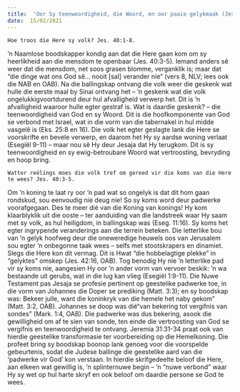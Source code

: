 ```yaml
---
title:  'Oor Sy teenwoordigheid, die Woord, en oor paaie gelykmaak (Jes. 40:3-8)'
date:  15/02/2021
---
```


`Hoe troos die Here sy volk? Jes. 40:1-8.`

’n Naamlose boodskapper kondig aan dat die Here gaan kom om sy heerlikheid aan die mensdom te openbaar (Jes. 40:3-5). Iemand anders sê weer dat die mensdom, net soos grasen blomme, verganklik is; maar dat “die dinge wat ons God sê… nooit [sal] verander nie” (vers 8, NLV; lees ook die NAB en OAB). Na die ballingskap ontvang die volk weer die geskenk wat hulle die eerste maal by Sinai ontvang het – ’n geskenk wat die volk ongelukkigvoortdurend deur hul afvalligheid verwerp het. Dit is ’n afvalligheid waaroor hulle egter gestraf is. Wat is daardie geskenk? – die teenwoordigheid van God en sy Woord. Dit is die hoofkomponente van God se verbond met Israel, wat in die vorm van die tabernakel in hul midde vasgelê is (Eks. 25:8 en 16). Die volk het egter geslagte lank die Here se voorskrifte en bevele verwerp, en daarom het Hy sy aardse woning verlaat (Esegiël 9-11) – maar nou sê Hy deur Jesaja dat Hy terugkom. Dit is sy teenwoordigheid en sy ewig-betroubare Woord wat vertroosting, bevryding en hoop bring.

`Watter reëlings moes die volk tref om gereed vir die koms van die Here te wees? Jes. 40:3-5.`

Om ’n koning te laat ry oor ’n pad wat so ongelyk is dat dit hom gaan rondskud, sou eenvoudig nie deug nie! So sy koms word deur padwerke voorafgegaan. Des te meer dié van die Koning van konings! Hy kom klaarblyklik uit die ooste – ter aanduiding van die landstreek waar Hy saam met sy volk, as hul heiligdom, in ballingskap was (Eseg. 11:16). Sy koms het egter ingrypende veranderings aan die terrein beteken. Die letterlike bou van ’n gelyk hoofweg deur die oneweredige heuwels oos van Jerusalem sou egter ’n onbegonne taak wees – selfs met stootskrapers en dinamiet. Slegs die Here kon dit vermag. Dit is Hwat “die hobbelagtige plekke” in “gelyktes” omskep (Jes. 42:16, OAB). Tog benodig Hy nie ’n letterlike pad vir sy koms nie, aangesien Hy oor ’n ander vorm van vervoer beskik: ’n wa bestaande uit gerubs, wat in die lug kan vlieg (Esegiël 1:9-11).  Die Nuwe Testament pas Jesaja se profesie pertinent op geestelike padwerke toe, in die vorm van Johannes die Doper se prediking (Matt. 3:3); en sy boodskap was: Bekeer julle, want die koninkryk van die hemele het naby gekom” (Matt. 3:2, OAB). Johannes se doop was dié“van bekering tot vergifnis van sondes” (Mark. 1:4, OAB). Die padwerke was dus bekering, asook die gewilligheid om af te sien van sonde, ten einde die vertroosting van God se vergifnis en teenwoordigheid te ontvang.  Jeremia 31:31-34 praat ook van hierdie geestelike transformasie ter voorbereiding op die Hemelkoning. Die profeet bring sy boodskap boonop lank genoeg voor die voorspelde gebeurtenis, sodat die Judese ballinge die geestelike aard van die ‘padwerke vir God’ kon verstaan. In hierdie skrifgedeelte beloof die Here, aan elkeen wat gewillig is, ’n splinternuwe begin – ’n “nuwe verbond” waar Hy sy wet op hul harte skryf en ook beloof om daardie persone se God te wees.